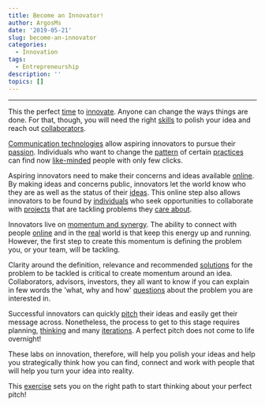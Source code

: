 ```yaml
---
title: Become an Innovator!
author: ArgosMs
date: '2019-05-21'
slug: become-an-innovator
categories:
  - Innovation
tags:
  - Entrepreneurship
description: ''
topics: []
---
```


***

This the perfect [time](https://www.emeraldinsight.com/doi/full/10.1108/00251741211194921) to [innovate](https://www.youtube.com/watch?v=NugRZGDbPFU). Anyone can change the ways things are done. For that, though, you will need the right [skills](https://www.emeraldinsight.com/doi/full/10.1108/14601060810845268) to polish your idea and reach out [collaborators](https://voxeu.org/content/where-does-innovation-come).

[Communication technologies](https://www.sciencedirect.com/science/article/pii/S0898589807000575) allow aspiring innovators to pursue their [passion](https://link.springer.com/chapter/10.1007/978-1-4020-3803-7_52). Individuals who want to change the [pattern](https://www.youtube.com/watch?v=-SVm_GuYT2A) of certain [practices](https://www.emeraldinsight.com/doi/full/10.1108/JSTP-02-2014-0028) can find now [like-minded](https://medium.com/globalonlineacademy/vision-action-reflection-using-online-spaces-for-professional-learning-4fc3e7b9a6ec) people with only few clicks. 

Aspiring innovators need to make their concerns and ideas available [online](https://memeburn.com/2014/09/6-online-spaces-where-you-should-be-growing-your-presence/). By making ideas and concerns public, innovators let the world know who they are as well as the status of their [ideas](https://link.springer.com/chapter/10.1007/978-3-319-22389-6_13). This online step also allows innovators to be found by [individuals](https://journals.sagepub.com/doi/abs/10.1177/0276146708325382) who seek opportunities to collaborate with [projects](https://link.springer.com/article/10.1007/s10639-016-9483-z) that are tackling problems they [care about](https://www.emeraldinsight.com/doi/full/10.1108/10748121111107672?fullSc=1).

Innovators live on [momentum and synergy](https://www.emailout.com/maintain-startup-momentum/). The ability to connect with people [online](https://www.tandfonline.com/doi/abs/10.1080/00207540701224582) and in the [real](https://www.nuiteq.com/company/blog/characteristics-of-innovative-learning-spaces-that-you-should-know) world is that keep this energy up and running. However, the first step to create this momentum is defining the problem you, or your team, will be tackling.

Clarity around the definition, relevance and recommended [solutions](http://pedrotrillo.com/wp-content/uploads/2016/01/Whatisdisruptiveinnovation.pdf) for the problem to be tackled is critical to create momentum around an idea. Collaborators, advisors, investors, they all want to know if you can explain in few words the 'what, why and how' [questions](https://www.score.org/blog/elevator-pitch-what-why-and-how) about the problem you are interested in. 

Successful innovators can quickly [pitch](http://www.mrgriffin.org/FHSWEB/ENT/articles/ThePerfectElevatorPitch.pdf) their ideas and easily get their message across. Nonetheless, the process to get to this stage requires planning, [thinking](https://www.entrepreneur.com/article/238545) and many [iterations](https://search.proquest.com/openview/24ef056270cbe1f56d751ef5807a26ac/1?cbl=47961&pq-origsite=gscholar). A perfect pitch does not come to life overnight! 

These labs on innovation, therefore, will help you polish your ideas and help you strategically think how you can find, connect and work with people that will help you turn your idea into reality. 

This [exercise](https://www.creatlr.com/template/TAyVOS99Dq2hPirLHm5jsh/elevator-pitch-canvas/) sets you on the right path to start thinking about your perfect pitch!









